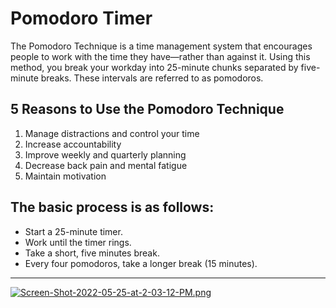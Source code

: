 # Pomodoro Timer
The Pomodoro Technique is a time management system that encourages people to work with the time they have—rather than against it. 
Using this method, you break your workday into 25-minute chunks separated by five-minute breaks. These intervals are referred to as pomodoros.

5 Reasons to Use the Pomodoro Technique
---
1. Manage distractions and control your time
2. Increase accountability
3. Improve weekly and quarterly planning
4. Decrease back pain and mental fatigue
5. Maintain motivation

The basic process is as follows:
---
- Start a 25-minute timer.
- Work until the timer rings.
- Take a short, five minutes break.
- Every four pomodoros, take a longer break (15 minutes).

---
[![Screen-Shot-2022-05-25-at-2-03-12-PM.png](https://i.postimg.cc/bNrk6jfr/Screen-Shot-2022-05-25-at-2-03-12-PM.png)](https://postimg.cc/crqvH2HG)
